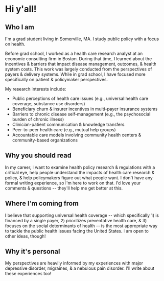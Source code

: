 # Hi y'all!

Who I am
-
I'm a grad student living in Somerville, MA. I study public policy with a focus on health. 

Before grad school, I worked as a health care research analyst at an economic consulting firm in Boston. During that time, I learned about the incentives & barriers that impact disease management, outcomes, & health system costs. This work was largely conducted from the perspectives of payers & delivery systems. While in grad school, I have focused more specifically on patient & policymaker perspectives.

My research interests include:

* Public perceptions of health care issues (e.g., universal health care coverage, substance use disorders)
* Beneficiary churn & insurer incentives in multi-payer insurance systems
* Barriers to chronic disease self-management (e.g., the psychosocial burden of chronic illness)
* Clinician-patient communication & knowledge transfers
* Peer-to-peer health care (e.g., mutual help groups)
* Accountable care models involving community health centers & community-based organizations

Why you should read
-
In my career, I want to examine health policy research & regulations with a critical eye, help people understand the impacts of health care research & policy, & help policymakers figure out what people want. I don't have any formal writing experience, so I'm here to work on that. I'd love your comments & questions -- they'll help me get better at this.

Where I'm coming from
-
I believe that supporting universal health coverage -- which specifically 1) is financed by a single payer, 2) prioritizes preventative health care, & 3) focuses on the social determinants of health -- is the most appropriate way to tackle the public health issues facing the United States. I am open to other ideas, though!

Why it's personal
-
My perspectives are heavily informed by my experiences with major depressive disorder, migraines, & a nebulous pain disorder. I'll write about these experiences too!
